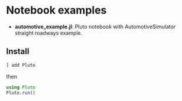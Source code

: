 # Notebook examples

- **automotive_example.jl**: Pluto notebook with AutomotiveSimulator straight roadways example.

## Install
```julia
] add Pluto
```
then
```julia
using Pluto
Pluto.run()
```